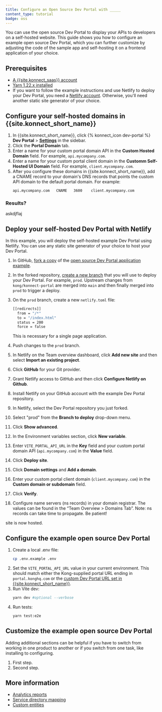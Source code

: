 ```yaml
---
title: Configure an Open Source Dev Portal with _____
content_type: tutorial
badge: oss
---
```


You can use the open source Dev Portal to display your APIs to developers on a self-hosted website. This guide shows you how to configure an example open source Dev Portal, which you can further customize by adjusting the code of the sample app and self-hosting it on a frontend application of your choice.

## Prerequisites

* [A {{site.konnect_saas}} account](/konnect/getting-started/access-account/)
* [Yarn 1.22.x installed](https://classic.yarnpkg.com/lang/en/docs/install/#mac-stable)
* If you want to follow the example instructions and use Netlify to deploy your Dev Portal, you need a [Netlify account](https://www.netlify.com/). Otherwise, you'll need another static site generator of your choice.

## Configure your self-hosted domains in {{site.konnect_short_name}}

1. In {{site.konnect_short_name}}, click {% konnect_icon dev-portal %} **Dev Portal** > [**Settings**](https://cloud.konghq.com/portal/portal-settings) in the sidebar.
1. Click the **Portal Domain** tab.
1. Enter a name for your custom portal domain API in the **Custom Hosted Domain** field. For example, `api.mycompany.com`. 
1. Enter a name for your custom portal client domain in the **Customm Self-Hosted UI Domain** field. For example, `client.mycompany.com`. <!-- what's the difference between the client and API domain?-->
1. After you configure these domains in {{site.konnect_short_name}}, add a CNAME record to your domain's DNS records that points the custom API domain to the default portal domain. For example:
    ```sh
    api.mycompany.com   CNAME   3600    client.mycompany.com
    ```

### Results?
askdjflaj

## Deploy your self-hosted Dev Portal with Netlify

In this example, you will deploy the self-hosted example Dev Portal using Netlify. You can use any static site generator of your choice to host your Dev Portal.

1. In GitHub, [fork a copy](https://docs.github.com/get-started/quickstart/fork-a-repo) of the [open source Dev Portal application example](https://github.com/Kong/konnect-portal).
1. In the forked repository, [create a new branch](https://docs.github.com/en/pull-requests/collaborating-with-pull-requests/proposing-changes-to-your-work-with-pull-requests/creating-and-deleting-branches-within-your-repository#creating-a-branch) that you will use to deploy your Dev Portal. For example, `prod`. 
    Upstream changes from `kong/konnect-portal` are merged into `main` and then finally merged into `prod` to trigger a deploy.
1. On the `prod` branch, create a new `netlify.toml` file:
    ```sh
    [[redirects]]
      from = "/*"
      to = "/index.html"
      status = 200
      force = false
    ```
    This is necessary for a single page application. <!-- What does this mean?-->

1. Push changes to the `prod` branch.
1. In Netlify on the Team overview dashboard, click **Add new site** and then select **Import an existing project**. 
1. Click **GitHub** for your Git provider.
1. Grant Netlify access to GitHub and then click **Configure Netlify on Github**.
1. Install Netlify on your GitHub account with the example Dev Portal repository.
1. In Netlify, select the Dev Portal repository you just forked.
1. Select "prod" from the **Branch to deploy** drop-down menu.
1. Click **Show advanced**. 
1. In the Environment variables section, click **New variable**.
1. Enter `VITE_PORTAL_API_URL` in the **Key** field and your custom portal domain API (`api.mycompany.com`) in the **Value** field.
1. Click **Deploy site**. 
1. Click **Domain settings** and **Add a domain**.
1. Enter your custom portal client domain (`client.mycompany.com`) in the **Custom domain or subdomain** field. 
1. Click **Verify**.
1. Configure name servers (ns records) in your domain registrar. The values can be found in the “Team Overview > Domains Tab”. Note: ns records can take time to propagate. Be patient!

site is now hosted.

## Configure the example open source Dev Portal

1. Create a local .env file:
    ```sh
    cp .env.example .env
    ```
1. Set the `VITE_PORTAL_API_URL` value in your current environment. This should match either the Kong-supplied portal URL ending in `portal.konghq.com` or the [custom Dev Portal URL set in {{site.konnect_short_name}}](/konnect/dev-portal/customization/#custom-dev-portal-url).
1. Run Vite dev:
    ```sh
    yarn dev #optional --verbose
    ```
1. Run tests:
    ```sh
    yarn test:e2e
    ```

## Customize the example open source Dev Portal 

Adding additional sections can be helpful if you have to switch from working in one product to another or if you switch from one task, like installing to configuring.

1. First step.
1. Second step.

## More information

* [Analytics reports](https://docs.konghq.com/gateway/latest/kong-enterprise/analytics/reports/)
* [Service directory mapping](https://docs.konghq.com/gateway/latest/kong-manager/auth/ldap/service-directory-mapping/)
* [Custom entities](https://docs.konghq.com/gateway/latest/plugin-development/custom-entities/)
